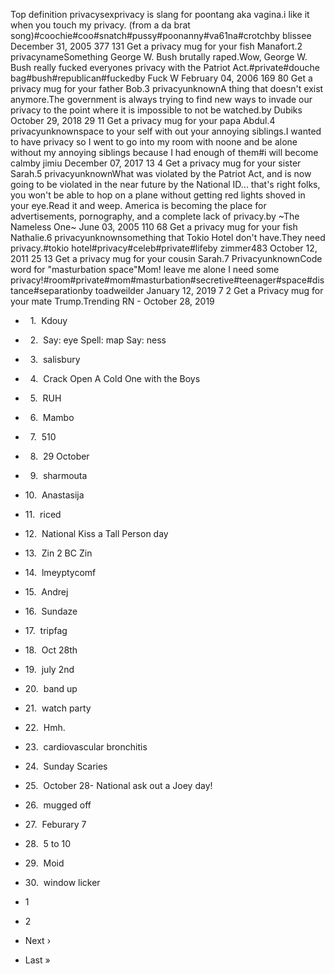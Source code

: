 Top definition privacysexprivacy is slang for poontang aka vagina.i like it when you touch my privacy. (from a da brat song)#coochie#coo#snatch#pussy#poonanny#va61na#crotchby blissee December 31, 2005 377 131 Get a privacy mug for your fish Manafort.2 privacynameSomething George W. Bush brutally raped.Wow, George W. Bush really fucked everyones privacy with the Patriot Act.#private#douche bag#bush#republican#fuckedby Fuck W February 04, 2006 169 80 Get a privacy mug for your father Bob.3 privacyunknownA thing that doesn't exist anymore.The government is always trying to find new ways to invade our privacy to the point where it is impossible to not be watched.by Dubiks October 29, 2018 29 11 Get a privacy mug for your papa Abdul.4 privacyunknownspace to your self with out your annoying siblings.I wanted to have privacy so I went to go into my room with noone and be alone without my annoying siblings because I had enough of them#i will become calmby jimiu December 07, 2017 13 4 Get a privacy mug for your sister Sarah.5 privacyunknownWhat was violated by the Patriot Act, and is now going to be violated in the near future by the National ID... that's right folks, you won't be able to hop on a plane without getting red lights shoved in your eye.Read it and weep. America is becoming the place for advertisements, pornography, and a complete lack of privacy.by ~The Nameless One~ June 03, 2005 110 68 Get a privacy mug for your fish Nathalie.6 privacyunknownsomething that Tokio Hotel don't have.They need privacy.#tokio hotel#privacy#celeb#private#lifeby zimmer483 October 12, 2011 25 13 Get a privacy mug for your cousin Sarah.7 PrivacyunknownCode word for "masturbation space"Mom! leave me alone I need some privacy!#room#private#mom#masturbation#secretive#teenager#space#distance#separationby toadweilder January 12, 2019 7 2 Get a Privacy mug for your mate Trump.Trending RN - October 28, 2019

*     1.  Kdouy
*     2.  Say: eye Spell: map Say: ness
*     3.  salisbury
*     4.  Crack Open A Cold One with the Boys
*     5.  RUH
*     6.  Mambo
*     7.  510
*     8.  29 October
*     9.  sharmouta
*   10.  Anastasija
*   11.  riced
*   12.  National Kiss a Tall Person day
*   13.  Zin 2 BC Zin
*   14.  lmeyptycomf
*   15.  Andrej
*   16.  Sundaze
*   17.  tripfag
*   18.  Oct 28th
*   19.  july 2nd
*   20.  band up
*   21.  watch party
*   22.  Hmh.
*   23.  cardiovascular bronchitis
*   24.  Sunday Scaries
*   25.  October 28- National ask out a Joey day!
*   26.  mugged off
*   27.  Feburary 7
*   28.  5 to 10
*   29.  Moid
*   30.  window licker

*   1
*   2
*   Next ›
*   Last »